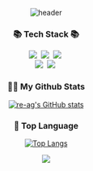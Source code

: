 <div align="center">
  
  ![header](https://capsule-render.vercel.app/api?type=rounded&color=timeGradient&text=Welcome%20to%20re-ag%20GitHub%20👋&animation=twinkling&fontSize=40&fontAlignY=50&fontAlign=50&height=180)
</div>


<h3 align="center">📚 Tech Stack 📚</h3>
<p align="center">
  <img src="https://img.shields.io/badge/Python-3766AB?style=flat&logo=Python&logoColor=white"/></a>&nbsp 
  <img src="https://img.shields.io/badge/-C++-00599C?logo=c%2B%2B&style=flat"/></a>&nbsp 
  <img src="https://img.shields.io/badge/C-A8B9CC?style=flat&logo=C&logoColor=white"/></a>&nbsp 
  <br>
  <img src="https://img.shields.io/badge/Docker-2496ED?style=flat&logo=Docker&logoColor=white"/></a>&nbsp 
  <img src="https://img.shields.io/badge/Ubuntu-E95420?style=flat&logo=Ubuntu&logoColor=white"/></a>&nbsp 
</p>

<h3 align="center">👩‍💻 My Github Stats</h3>
<div align="center">
  
[![re-ag's GitHub stats](https://github-readme-stats.vercel.app/api?username=re-ag&show_icons=true&count_private=true)](https://github.com/re-ag/github-readme-stats)
</div>

<h3 align="center">👀 Top Language </h3>
<div align="center">

[![Top Langs](https://github-readme-stats.vercel.app/api/top-langs/?username=re-ag&layout=compact)](https://github.com/anuraghazra/github-readme-stats)
</div>
<p align="center">
  <a href="https://hits.seeyoufarm.com"><img src="https://hits.seeyoufarm.com/api/count/incr/badge.svg?url=https%3A%2F%2Fgithub.com%2Fre-ag&count_bg=%2341B883&title_bg=%23CDC2C2&icon=github.svg&icon_color=%23E7E7E7&title=hits&edge_flat=false"/></a>
</p>
